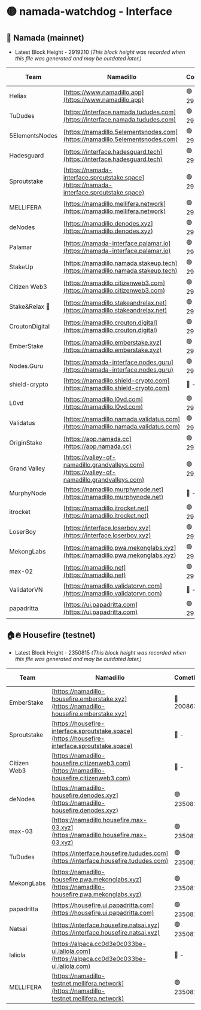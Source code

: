 # 🟡 namada-watchdog - Interface

## 🚀 Namada (mainnet)
- Latest Block Height - 2919210 *(This block height was recorded when this file was generated and may be outdated later.)*

| Team | Namadillo | CometBFT | Indexer | MASP Indexer |
|-|-|-|-|-|
| Heliax | [https://www.namadillo.app](https://www.namadillo.app) | 🟢 2919180 | 🟢 2919180 | 🟢 2919179 |
| TuDudes | [https://interface.namada.tududes.com](https://interface.namada.tududes.com) | 🟢 2919180 | 🟢 2919180 | 🟢 2919180 |
| 5ElementsNodes | [https://namadillo.5elementsnodes.com](https://namadillo.5elementsnodes.com) | 🟢 2919180 | 🟢 2919180 | 🟢 2919180 |
| Hadesguard | [https://interface.hadesguard.tech](https://interface.hadesguard.tech) | 🟢 2919181 | 🟢 2919181 | 🟢 2919181 |
| Sproutstake | [https://namada-interface.sproutstake.space](https://namada-interface.sproutstake.space) | 🟢 2919181 | 🔴 2797937 | 🟢 2919181 |
| MELLIFERA | [https://namadillo.mellifera.network](https://namadillo.mellifera.network) | 🟢 2919183 | 🟢 2919183 | 🟢 2919182 |
| deNodes | [https://namadillo.denodes.xyz](https://namadillo.denodes.xyz) | 🟢 2919183 | 🟢 2919183 | 🟢 2919183 |
| Palamar | [https://namada-interface.palamar.io](https://namada-interface.palamar.io) | 🟢 2919184 | 🟢 2919184 | 🟢 2919184 |
| StakeUp | [https://namadillo.namada.stakeup.tech](https://namadillo.namada.stakeup.tech) | 🟢 2919185 | 🟢 2919185 | 🟢 2919185 |
| Citizen Web3 | [https://namadillo.citizenweb3.com](https://namadillo.citizenweb3.com) | 🟢 2919185 | 🟢 2919185 | 🟢 2919185 |
| Stake&Relax 🦥 | [https://namadillo.stakeandrelax.net](https://namadillo.stakeandrelax.net) | 🟢 2919186 | 🟢 2919186 | 🟢 2919186 |
| CroutonDigital | [https://namadillo.crouton.digital](https://namadillo.crouton.digital) | 🟢 2919187 | 🟢 2919187 | 🟢 2919187 |
| EmberStake | [https://namadillo.emberstake.xyz](https://namadillo.emberstake.xyz) | 🟢 2919187 | 🟢 2919187 | 🟢 2919187 |
| Nodes.Guru | [https://namada-interface.nodes.guru](https://namada-interface.nodes.guru) | 🟢 2919188 | 🟢 2919188 | 🟢 2919187 |
| shield-crypto | [https://namadillo.shield-crypto.com](https://namadillo.shield-crypto.com) | 🔴 - | 🔴 - | 🔴 - |
| L0vd | [https://namadillo.l0vd.com](https://namadillo.l0vd.com) | 🟢 2919200 | 🟢 2919200 | 🟢 2919200 |
| Validatus | [https://namadillo.namada.validatus.com](https://namadillo.namada.validatus.com) | 🟢 2919201 | 🟢 2919201 | 🟢 2919201 |
| OriginStake | [https://app.namada.cc](https://app.namada.cc) | 🟢 2919202 | 🟢 2919202 | 🟢 2919202 |
| Grand Valley | [https://valley-of-namadillo.grandvalleys.com](https://valley-of-namadillo.grandvalleys.com) | 🟢 2919203 | 🟢 2919203 | 🟢 2919202 |
| MurphyNode | [https://namadillo.murphynode.net](https://namadillo.murphynode.net) | 🔴 - | 🔴 - | 🔴 - |
| itrocket | [https://namadillo.itrocket.net](https://namadillo.itrocket.net) | 🟢 2919205 | 🟢 2919205 | 🟢 2919205 |
| LoserBoy | [https://interface.loserboy.xyz](https://interface.loserboy.xyz) | 🟢 2919206 | 🟢 2919206 | 🟢 2919206 |
| MekongLabs | [https://namadillo.pwa.mekonglabs.xyz](https://namadillo.pwa.mekonglabs.xyz) | 🟢 2919206 | 🟢 2919206 | 🟢 2919206 |
| max-02 | [https://namadillo.net](https://namadillo.net) | 🟢 2919207 | 🟢 2919207 | 🟢 2919207 |
| ValidatorVN | [https://namadillo.validatorvn.com](https://namadillo.validatorvn.com) | 🔴 - | 🔴 - | 🔴 - |
| papadritta | [https://ui.papadritta.com](https://ui.papadritta.com) | 🟢 2919210 | 🟢 2919210 | 🟢 2919209 |

## 🏠🔥 Housefire (testnet)
- Latest Block Height - 2350815 *(This block height was recorded when this file was generated and may be outdated later.)*

| Team | Namadillo | CometBFT | Indexer | MASP Indexer |
|-|-|-|-|-|
| EmberStake | [https://namadillo-housefire.emberstake.xyz](https://namadillo-housefire.emberstake.xyz) | 🔴 2008636 | 🔴 - | 🔴 - |
| Sproutstake | [https://housefire-interface.sproutstake.space](https://housefire-interface.sproutstake.space) | 🔴 - | 🔴 - | 🔴 - |
| Citizen Web3 | [https://namadillo-housefire.citizenweb3.com](https://namadillo-housefire.citizenweb3.com) | 🔴 - | 🟢 2350809 | 🟢 2350809 |
| deNodes | [https://namadillo-housefire.denodes.xyz](https://namadillo-housefire.denodes.xyz) | 🟢 2350810 | 🟢 2350810 | 🟢 2350810 |
| max-03 | [https://namadillo.housefire.max-03.xyz](https://namadillo.housefire.max-03.xyz) | 🟢 2350810 | 🔴 2167206 | 🟢 2350811 |
| TuDudes | [https://interface.housefire.tududes.com](https://interface.housefire.tududes.com) | 🟢 2350811 | 🟢 2350811 | 🟢 2350811 |
| MekongLabs | [https://namadillo-housefire.pwa.mekonglabs.xyz](https://namadillo-housefire.pwa.mekonglabs.xyz) | 🟢 2350811 | 🟢 2350811 | 🟢 2350811 |
| papadritta | [https://housefire.ui.papadritta.com](https://housefire.ui.papadritta.com) | 🟢 2350812 | 🟢 2350812 | 🟢 2350812 |
| Natsai | [https://interface.housefire.natsai.xyz](https://interface.housefire.natsai.xyz) | 🟢 2350813 | 🟢 2350812 | 🟢 2350813 |
| laliola | [https://alpaca.cc0d3e0c033be-ui.laliola.com](https://alpaca.cc0d3e0c033be-ui.laliola.com) | 🔴 - | 🔴 - | 🔴 - |
| MELLIFERA | [https://namadillo-testnet.mellifera.network](https://namadillo-testnet.mellifera.network) | 🟢 2350815 | 🟢 2350814 | 🟢 2350815 |

